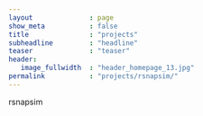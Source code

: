 ```yaml
---
layout              : page
show_meta           : false
title               : "projects"
subheadline         : "headline"
teaser              : "teaser"
header:
   image_fullwidth  : "header_homepage_13.jpg"
permalink           : "projects/rsnapsim/"
---
```


rsnapsim
